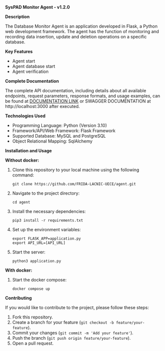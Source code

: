 **SysPAD Monitor Agent - v1.2.0**

**Description**

The Database Monitor Agent is an application developed in Flask, a Python web development framework. The agent has the function of monitoring and recording data insertion, update and deletion operations on a specific database.

**Key Features**

- Agent start
- Agent database start
- Agent verification

**Complete Documentation**

The complete API documentation, including details about all available endpoints, request parameters, response formats, and usage examples, can be found at [DOCUMENTATION LINK](https://github.com/FRIDA-LACNIC-UECE/documentation/blob/main/SysPAD%20Documentation.pdf) or SWAGGER DOCUMENTATION at http://localhost:3000 after executed.

**Technologies Used**

- Programming Language: Python (Version 3.10)
- Framework/API/Web Framework: Flask Framework
- Supported Database: MySQL and PostgreSQL
- Object Relational Mapping: SqlAlchemy

**Installation and Usage**

**Without docker:**  

1. Clone this repository to your local machine using the following command:

   ```
   git clone https://github.com/FRIDA-LACNIC-UECE/agent.git
   ```

2. Navigate to the project directory:

   ```
   cd agent
   ```

3. Install the necessary dependencies:

   ```
   pip3 install -r requirements.txt
   ```

4. Set up the environment variables:

   ```
   export FLASK_APP=application.py
   export API_URL=[API_URL]
   ```

7. Start the server:

   ```
   python3 application.py
   ```

**With docker:** 
1. Start the docker compose:

   ```
   docker compose up
   ```


**Contributing**

If you would like to contribute to the project, please follow these steps:

1. Fork this repository.
2. Create a branch for your feature (`git checkout -b feature/your-feature`).
3. Commit your changes (`git commit -m 'Add your feature'`).
4. Push the branch (`git push origin feature/your-feature`).
5. Open a pull request.
